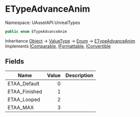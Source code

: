 # ETypeAdvanceAnim

Namespace: UAssetAPI.UnrealTypes

```csharp
public enum ETypeAdvanceAnim
```

Inheritance [Object](https://docs.microsoft.com/en-us/dotnet/api/system.object) → [ValueType](https://docs.microsoft.com/en-us/dotnet/api/system.valuetype) → [Enum](https://docs.microsoft.com/en-us/dotnet/api/system.enum) → [ETypeAdvanceAnim](./uassetapi.unrealtypes.etypeadvanceanim.md)<br>
Implements [IComparable](https://docs.microsoft.com/en-us/dotnet/api/system.icomparable), [IFormattable](https://docs.microsoft.com/en-us/dotnet/api/system.iformattable), [IConvertible](https://docs.microsoft.com/en-us/dotnet/api/system.iconvertible)

## Fields

| Name | Value | Description |
| --- | --: | --- |
| ETAA_Default | 0 |  |
| ETAA_Finished | 1 |  |
| ETAA_Looped | 2 |  |
| ETAA_MAX | 3 |  |
